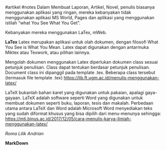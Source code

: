 #artikel #notes 
Dalam Membuat Laporan, Artikel, Novel, penulis biasanya menggunakan aplikasi yang ringan, mereka kebanyakan tidak menggunakan aplikasi MS World, Pages dan aplikasi yang menggunakan istilah “what You See What You Get”.

Kebanyakan mereka menggunakan LaTex, mWeb.

**LaTex**
Latex merupakan aplikasi untuk olah dokumen, dengan filosofi What You See is What You Mean. Latex dapat digunakan dengan antarmuka Miktex atau Texwork, atau pilihan lainnya.

Mengolah dokumen menggunakan Latex diperlukan dokumen class sesuai petunjuk penulisan. Class dapat tentukan berdasar petunjuk penulisan. Document class ini dipanggil pada template .tex. Beberapa class tersebut (termasuk file template .tex) 
https://lib.ft.ugm.ac.id/menulis-menggunakan-latex/

LaTeX bukanlah bahan karet yang digunakan untuk pakaian, apalagi gaya-gayaan. LaTeX adalah software seperti Word yang digunakan untuk membuat dokumen seperti buku, laporan, tesis dan makalah. Perbedaan utama antara LaTeX dan Word adalah Microsoft Word menyediakan teks yang sudah diformat khusus yang bisa dipilih dari menu-menunya sehingga:
https://mti.binus.ac.id/2017/12/05/cara-menulis-karya-ilmiah-menggunakan-latex/

_Roma Lilik Andrian_

**MarkDown**
